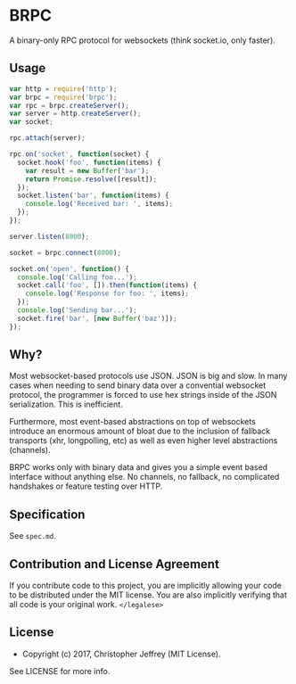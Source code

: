 # BRPC

A binary-only RPC protocol for websockets (think socket.io, only faster).

## Usage

``` js
var http = require('http');
var brpc = require('brpc');
var rpc = brpc.createServer();
var server = http.createServer();
var socket;

rpc.attach(server);

rpc.on('socket', function(socket) {
  socket.hook('foo', function(items) {
    var result = new Buffer('bar');
    return Promise.resolve([result]);
  });
  socket.listen('bar', function(items) {
    console.log('Received bar: ', items);
  });
});

server.listen(8000);

socket = brpc.connect(8000);

socket.on('open', function() {
  console.log('Calling foo...');
  socket.call('foo', []).then(function(items) {
    console.log('Response for foo: ', items);
  });
  console.log('Sending bar...');
  socket.fire('bar', [new Buffer('baz')]);
});
```

## Why?

Most websocket-based protocols use JSON. JSON is big and slow. In many cases
when needing to send binary data over a convential websocket protocol, the
programmer is forced to use hex strings inside of the JSON serialization. This
is inefficient.

Furthermore, most event-based abstractions on top of websockets introduce an
enormous amount of bloat due to the inclusion of fallback transports (xhr,
longpolling, etc) as well as even higher level abstractions (channels).

BRPC works only with binary data and gives you a simple event based interface
without anything else. No channels, no fallback, no complicated handshakes or
feature testing over HTTP.

## Specification

See `spec.md`.

## Contribution and License Agreement

If you contribute code to this project, you are implicitly allowing your code
to be distributed under the MIT license. You are also implicitly verifying that
all code is your original work. `</legalese>`

## License

- Copyright (c) 2017, Christopher Jeffrey (MIT License).

See LICENSE for more info.
